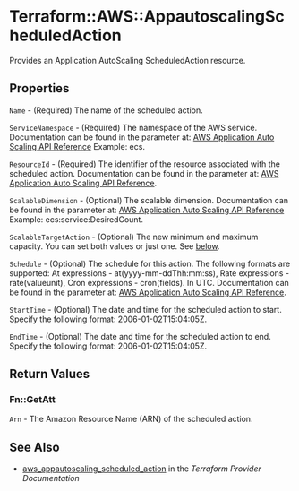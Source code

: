 # Terraform::AWS::AppautoscalingScheduledAction

Provides an Application AutoScaling ScheduledAction resource.

## Properties

`Name` - (Required) The name of the scheduled action.

`ServiceNamespace` - (Required) The namespace of the AWS service. Documentation can be found in the parameter at: [AWS Application Auto Scaling API Reference](https://docs.aws.amazon.com/ApplicationAutoScaling/latest/APIReference/API_PutScheduledAction.html#ApplicationAutoScaling-PutScheduledAction-request-ServiceNamespace) Example: ecs.

`ResourceId` - (Required) The identifier of the resource associated with the scheduled action. Documentation can be found in the parameter at: [AWS Application Auto Scaling API Reference](https://docs.aws.amazon.com/ApplicationAutoScaling/latest/APIReference/API_PutScheduledAction.html#ApplicationAutoScaling-PutScheduledAction-request-ResourceId).

`ScalableDimension` - (Optional) The scalable dimension. Documentation can be found in the parameter at: [AWS Application Auto Scaling API Reference](https://docs.aws.amazon.com/ApplicationAutoScaling/latest/APIReference/API_PutScheduledAction.html#ApplicationAutoScaling-PutScheduledAction-request-ScalableDimension) Example: ecs:service:DesiredCount.

`ScalableTargetAction` - (Optional) The new minimum and maximum capacity. You can set both values or just one. See [below](#scalable-target-action-arguments).

`Schedule` - (Optional) The schedule for this action. The following formats are supported: At expressions - at(yyyy-mm-ddThh:mm:ss), Rate expressions - rate(valueunit), Cron expressions - cron(fields). In UTC. Documentation can be found in the parameter at: [AWS Application Auto Scaling API Reference](https://docs.aws.amazon.com/ApplicationAutoScaling/latest/APIReference/API_PutScheduledAction.html#ApplicationAutoScaling-PutScheduledAction-request-Schedule).

`StartTime` - (Optional) The date and time for the scheduled action to start. Specify the following format: 2006-01-02T15:04:05Z.

`EndTime` - (Optional) The date and time for the scheduled action to end. Specify the following format: 2006-01-02T15:04:05Z.


## Return Values

### Fn::GetAtt

`Arn` - The Amazon Resource Name (ARN) of the scheduled action.

## See Also

* [aws_appautoscaling_scheduled_action](https://www.terraform.io/docs/providers/aws/r/appautoscaling_scheduled_action.html) in the _Terraform Provider Documentation_